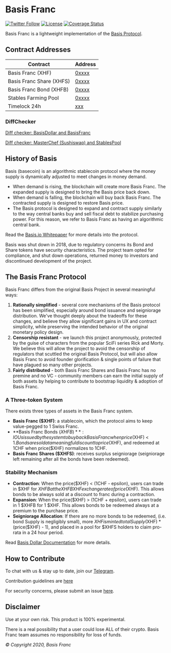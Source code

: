 # Basis Franc

[![Twitter Follow](https://img.shields.io/twitter/follow/basisfranc?label=Follow)](https://twitter.com/basisfranc)
[![License](https://img.shields.io/github/license/Basis-franc/basisfrancprotocol)](https://github.com/BasisFranc/basisfranc-protocol/blob/master/LICENSE)
[![Coverage Status](https://coveralls.io/repos/github/Basis-Franc/basisfranc-protocol/badge.svg?branch=master)](https://coveralls.io/github/Basis-Franc/basisfranc-protocol?branch=master)

Basis Franc is a lightweight implementation of the [Basis Protocol](basis.io).

## Contract Addresses
| Contract  | Address |
| ------------- | ------------- |
| Basis Franc (XHF) | [0xxxx](https://etherscan.io/token/0xxx) |
| Basis Franc Share (XHFS) | [0xxxx](https://xxx) |
| Basis Franc Bond (XHFB) | [0xxxx](https://xxx) |
| Stables Farming Pool | [0xxxx](https://xxx#code) |
| Timelock 24h | [xxx](https://xxx#code) |

### DiffChecker
[Diff checker: BasisDollar and BasisFranc](https://www.diffchecker.com/XXX)

[Diff checker: MasterChef (Sushiswap) and StablesPool](https://www.diffchecker.com/XXX)


## History of Basis

Basis (basecoin) is an algorithmic stablecoin protocol where the money supply is dynamically adjusted to meet changes in money demand.  

- When demand is rising, the blockchain will create more Basis Franc. The expanded supply is designed to bring the Basis price back down.
- When demand is falling, the blockchain will buy back Basis Franc. The contracted supply is designed to restore Basis price.
- The Basis protocol is designed to expand and contract supply similarly to the way central banks buy and sell fiscal debt to stabilize purchasing power. For this reason, we refer to Basis Franc as having an algorithmic central bank.

Read the [Basis.io Whitepaper](http://basis.io/basis_whitepaper_en.pdf) for more details into the protocol.

Basis was shut down in 2018, due to regulatory concerns its Bond and Share tokens have security characteristics. The project team opted for compliance, and shut down operations, returned money to investors and discontinued development of the project.

## The Basis Franc Protocol

Basis Franc differs from the original Basis Project in several meaningful ways:

1. **Rationally simplified** - several core mechanisms of the Basis protocol has been simplified, especially around bond issuance and seigniorage distribution. We've thought deeply about the tradeoffs for these changes, and believe they allow significant gains in UX and contract simplicity, while preserving the intended behavior of the original monetary policy design.
2. **Censorship resistant** - we launch this project anonymously, protected by the guise of characters from the popular SciFi series Rick and Morty. We believe this will allow the project to avoid the censorship of regulators that scuttled the original Basis Protocol, but will also allow Basis Franc to avoid founder glorification & single points of failure that have plagued so many other projects.
3. **Fairly distributed** - both Basis Franc Shares and Basis Franc has no premine and no VC - community members can earn the initial supply of both assets by helping to contribute to bootstrap liquidity & adoption of Basis Franc.

### A Three-token System

There exists three types of assets in the Basis Franc system.

- **Basis Franc ($XHF)**: a stablecoin, which the protocol aims to keep value-pegged to 1 Swiss Franc.
- **Basis Franc Bonds ($XHFB)**: IOUs issued by the system to buy back Basis Franc when price($XHF) < $1. Bonds are sold at a meaningful discount to price($XHF), and redeemed at 1CHF when price($XHF) normalizes to 1CHF.
- **Basis Franc Shares ($XHFS)**: receives surplus seigniorage (seigniorage left remaining after all the bonds have been redeemed).

### Stability Mechanism

- **Contraction**: When the price($XHF) < (1CHF - epsilon), users can trade in $XHF for $XHFB at the XHFBXHF exchange rate of price($XHF). This allows bonds to be always sold at a discount to franc during a contraction.
- **Expansion**: When the price($XHF) > (1CHF + epsilon), users can trade in 1 $XHFB for 1 $XHF. This allows bonds to be redeemed always at a premium to the purchase price.
- **Seigniorage Allocation**: If there are no more bonds to be redeemed, (i.e. bond Supply is negligibly small), more $XHF is minted totalSupply($XHF) * (price($XHF) - 1), and placed in a pool for $XHFS holders to claim pro-rata in a 24 hour period.

Read  [Basis Dollar Documentation](docs.basisfranc.fi) for more details.

## How to Contribute

To chat with us & stay up to date, join our [Telegram](https://t.me/basisfranc).

Contribution guidelines are [here](./CONTRIBUTING.md)

For security concerns, please submit an issue [here](https://github.com/Basis-Franc/basisfranc-contracts/issues/new).

## Disclaimer

Use at your own risk. This product is 100% experimental.

There is a real possibility that a user could lose ALL of their crypto. Basis Franc team assumes no responsibility for loss of funds.

_© Copyright 2020, Basis Franc_
